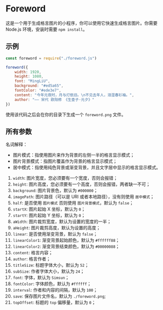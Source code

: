 # Foreword

这是一个用于生成格言图片的小程序，你可以使用它快速生成格言图片。你需要 Node.js 环境，安装时需要 `npm install`。

## 示例

```javascript
const foreword = require("./foreword.js")

foreword({
    width: 1920,
    height: 1080,
    font: "MingLiU",
    background: "#ed5a65",
    fontColor: "#ede3e7",
    content: "今年元夜时，月与灯依旧。\n不见去年人，泪湿春衫袖。",
    author: "—— 宋代 欧阳修 《生查子·元夕》"
})
```

使用该代码之后会在你的目录下生成一个 `foreword.png` 文件。

## 所有参数

名词解释：

* 图片模式：指使用图片来作为背景的左侧一半的格言显示模式；
* 图片背景模式：指图片覆盖作为背景的格言显示模式；
* 居中模式：指使用纯色背景或渐变背景，并且文字居中显示的格言显示模式。

1. `width`: 图片宽度，您必须要有一个宽度，否则会报错；
2. `height`: 图片高度，您必须要有一个高度，否则会报错，两者缺一不可；
3. `background`: 图片背景色，默认为 `#000000`；
4. `imagePath`: 图片路径（可以是 URI 或者本地路径），没有则使用 `居中模式`；
5. `half`: 是否使用 `图片模式` 否则使用 `图片背景模式`，默认为 `false`；
6. `startX`: 图片起始 X 坐标，默认为 `0`；
7. `startY`: 图片起始 Y 坐标，默认为 `0`；
8. `aWidth`: 图片裁剪宽度，默认为设置的宽度的一半；
9. `aHeight`: 图片裁剪高度，默认为设置的高度；
10. `linear`: 是否使用渐变背景，默认为 `false`；
11. `linearColor1`: 渐变背景起始颜色，默认为 `#ffffff88`；
12. `linearColor2`: 渐变背景结束颜色，默认为 `#00000088`；
13. `content`: 格言内容；
14. `author`: 格言作者；
15. `titleSize`: 标题字体大小，默认为 `52`；
16. `subSize`: 作者字体大小，默认为 `24`；
17. `font`: 字体，默认为 `Simsun`；
18. `fontColor`: 字体颜色，默认为 `#ffffff`；
19. `interval`: 作者和内容的间隔，默认为 `100`；
20. `save`: 保存图片文件名，默认为 `./foreword.png`;
21. `topOffset`: 标题的 `top` 偏移量，默认为 `0`；
